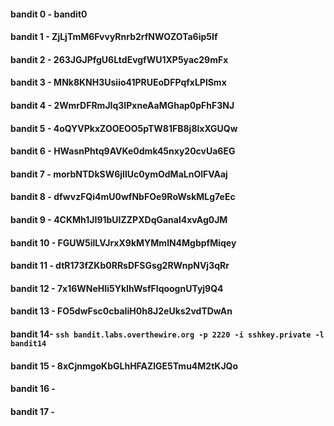 #### bandit 0 - bandit0
#### bandit 1 - ZjLjTmM6FvvyRnrb2rfNWOZOTa6ip5If
#### bandit 2 - 263JGJPfgU6LtdEvgfWU1XP5yac29mFx
#### bandit 3 - MNk8KNH3Usiio41PRUEoDFPqfxLPlSmx
#### bandit 4 - 2WmrDFRmJIq3IPxneAaMGhap0pFhF3NJ
#### bandit 5 - 4oQYVPkxZOOEOO5pTW81FB8j8lxXGUQw
#### bandit 6 - HWasnPhtq9AVKe0dmk45nxy20cvUa6EG
#### bandit 7 - morbNTDkSW6jIlUc0ymOdMaLnOlFVAaj
#### bandit 8 - dfwvzFQi4mU0wfNbFOe9RoWskMLg7eEc
#### bandit 9 - 4CKMh1JI91bUIZZPXDqGanal4xvAg0JM
#### bandit 10 - FGUW5ilLVJrxX9kMYMmlN4MgbpfMiqey
#### bandit 11 - dtR173fZKb0RRsDFSGsg2RWnpNVj3qRr
#### bandit 12 - 7x16WNeHIi5YkIhWsfFIqoognUTyj9Q4
#### bandit 13 - FO5dwFsc0cbaIiH0h8J2eUks2vdTDwAn
#### bandit 14- `ssh bandit.labs.overthewire.org -p 2220 -i sshkey.private -l bandit14`
#### bandit 15 - 8xCjnmgoKbGLhHFAZlGE5Tmu4M2tKJQo
#### bandit 16 - 
#### bandit 17 - 

